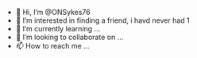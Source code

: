 - 👋 Hi, I’m @ONSykes76
- 👀 I’m interested in finding a friend, i havd never had 1
- 🌱 I’m currently learning ...
- 💞️ I’m looking to collaborate on ...
- 📫 How to reach me ...

<!---
ONSykes76/ONSykes76 is a ✨ special ✨ repository because its `README.md` (this file) appears on your GitHub profile.
You can click the Preview link to take a look at your changes.
--->

